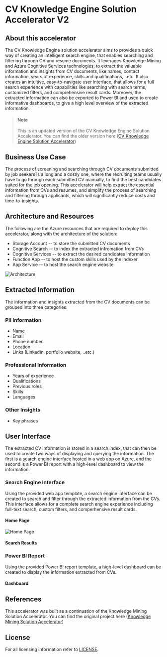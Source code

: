# CV Knowledge Engine Solution Accelerator V2

## About this accelerator
The CV Knowledge Engine solution accelerator aims to provides a quick way of creating an intelligent search engine, that enables searching and filtering through CV and resume documents. It leverages Knowledge Mining and Azure Cognitive Services technologies, to extract the valuable information and insights from CV documents, like names, contact information, years of experience, skills and qualifications, ..etc. It also creates an intuitive, easy-to-navigate user interface, that allows for a full search experience with capabilities like searching with search terms, customized filters, and comprehensive result cards. Moreover, the extracted information can also be exported to Power BI and used to create informative dashboards, to give a high level overview of the extracted information. 

> #### Note
> 
> This is an updated version of the CV Knowledge Engine Solution Accelerator.
> You can find the older version here ([CV Knowledge Engine Solution Accelerator](https://github.com/ahmedalm1/cv-knowledge-engine-accelerator))

## Business Use Case 
The process of screening and searching through CV documents submitted by job seekers is a long and a costly one, where the recruiting teams usually have to go through each submitted CV manually, to find the best candidates suited for the job opening. This accelerator will help extract the essential information from CVs and resumes, and simplify the process of searching and filtering through applicants, which will significantly reduce costs and time-to-insights. 

## Architecture and Resources
The following are the Azure resources that are required to deploy this accelerator, along with the architecture of the solution: 
- Storage Account -- to store the submitted CV documents 
- Cognitive Search -- to index the extracted infromation from CVs
- Cognitive Services -- to extract the desired candidates information 
- Function App -- to host the custom skills used by the indexer
- App Service -- to host the search engine website 

![Architecture](https://user-images.githubusercontent.com/88718044/147383469-bce1ecb2-1e90-4bf2-b780-e49ad62aa186.png)

## Extracted Information
The information and insights extracted from the CV documents can be grouped into three categories: 

### PII Information
- Name 
- Email
- Phone number
- Location 
- Links (LinkedIn, portfolio website, ..etc.) 
### Professional Information
- Years of experience
- Qualifications
- Previous roles
- Skills
- Languages 
### Other Insights
- Key phrases

## User Interface 
The extracted CV information is stored in a search index, that can then be used to create two ways of displaying and querying the information. The first is a search engine interface hosted in a web app on Azure, and the second is a Power BI report with a high-level dashboard to view the information. 

### Search Engine Interface
Using the provided web app template, a search engine interface can be created to search and filter through the extracted information from the CVs. This interface allows for a complete search engine experience including full-text search, custom filters, and comperhensive result cards. 

#### Home Page
![Home Page](https://user-images.githubusercontent.com/88718044/147383789-6b88bf5f-69e9-4bc9-bc08-3121af43cabc.png)


#### Search Results


### Power BI Report
Using the provided Power BI report template, a high-level dashboard can be created to display the information extracted from CVs. 

#### Dashboard

## References 
This accelerator was built as a continuation of the Knowledge Mining Solution Accelerator. 
You can find the original project here ([Knowledge Mining Solution Accelerator](https://github.com/Azure-Samples/azure-search-knowledge-mining))

## License
For all licensing information refer to [LICENSE](https://github.com/ahmedalm1/cv-knowledge-engine-accelerator-v2/blob/main/LICENSE).
